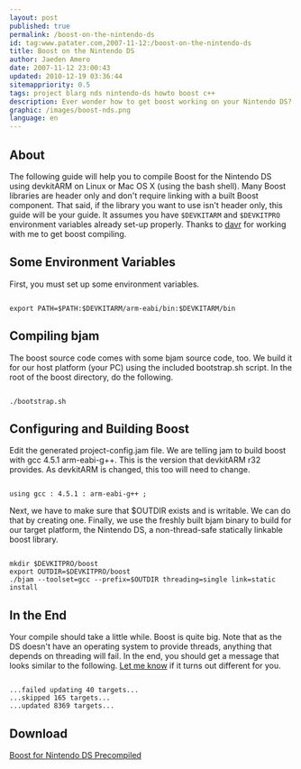 ```yaml
---
layout: post
published: true
permalink: /boost-on-the-nintendo-ds
id: tag:www.patater.com,2007-11-12:/boost-on-the-nintendo-ds
title: Boost on the Nintendo DS
author: Jaeden Amero
date: 2007-11-12 23:00:43
updated: 2010-12-19 03:36:44
sitemappriority: 0.5
tags: project blarg nds nintendo-ds howto boost c++
description: Ever wonder how to get boost working on your Nintendo DS? Here's how.
graphic: /images/boost-nds.png
language: en
---
```

<h2>About</h2>
<p>The following guide will help you to compile Boost for the Nintendo DS using
devkitARM on Linux or Mac OS X (using the bash shell).  Many Boost libraries
are header only and don't require linking with a built Boost component. That
said, if the library you want to use isn't header only, this guide will be your
guide. It assumes you have <code>$DEVKITARM</code> and <code>$DEVKITPRO</code>
environment variables already set-up properly. Thanks to <a
href="http://davr.org/">davr</a> for working with me to get boost
compiling.</p>
<!--break-->

<h2>Some Environment Variables</h2>
<p>First, you must set up some environment variables.</p>
<code class="block">
export PATH=$PATH:$DEVKITARM/arm-eabi/bin:$DEVKITARM/bin
</code>

<h2>Compiling bjam</h2>
<p>The boost source code comes with some bjam source code, too. We build it for
our host platform (your PC) using the included bootstrap.sh script.  In the
root of the boost directory, do the following.</p>
<code class="block">
./bootstrap.sh
</code>

<h2>Configuring and Building Boost</h2>
<p>Edit the generated project-config.jam file. We are telling jam to build
boost with gcc 4.5.1 arm-eabi-g++. This is the version that devkitARM r32
provides. As devkitARM is changed, this too will need to change.</p>
<code class="block">
using gcc : 4.5.1 : arm-eabi-g++ ;
</code>

<p>Next, we have to make sure that $OUTDIR exists and is writable. We can do
that by creating one. Finally, we use the freshly built bjam binary to build
for our target platform, the Nintendo DS, a non-thread-safe statically linkable
boost library.</p>
<code class="block">
mkdir $DEVKITPRO/boost
export OUTDIR=$DEVKITPRO/boost
./bjam --toolset=gcc --prefix=$OUTDIR threading=single link=static install
</code>

<h2>In the End</h2>
<p>Your compile should take a little while. Boost is quite big. Note that as
the DS doesn't have an operating system to provide threads, anything that
depends on threading will fail. In the end, you should get a message that looks
similar to the following. <a href="/contact">Let me know</a> if it turns out
different for you.</p>
<code class="block">
...failed updating 40 targets...
...skipped 165 targets...
...updated 8369 targets...
</code>

<div>
<h2>Download</h2>
<a href="http://static.patater.com/projects/boost-1.45.0_devkitarm-r32.zip">Boost for Nintendo DS Precompiled</a>
</div>

